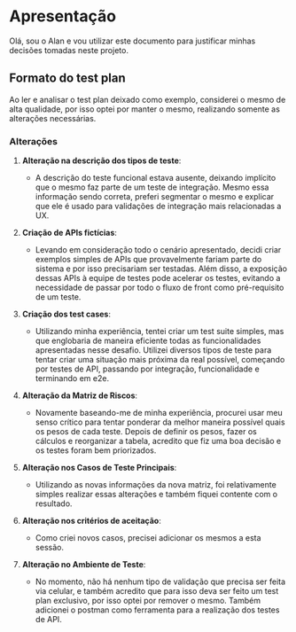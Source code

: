 # Apresentação
Olá, sou o Alan e vou utilizar este documento para justificar minhas decisões tomadas neste projeto.

## Formato do test plan
Ao ler e analisar o test plan deixado como exemplo, considerei o mesmo de alta qualidade, por isso optei por manter o mesmo, realizando somente as alterações necessárias.

### Alterações
1. **Alteração na descrição dos tipos de teste**:
    - A descrição do teste funcional estava ausente, deixando implícito que o mesmo faz parte de um teste de integração. Mesmo essa informação sendo correta, preferi segmentar o mesmo e explicar que ele é usado para validações de integração mais relacionadas a UX.

2. **Criação de APIs fictícias**:
    - Levando em consideração todo o cenário apresentado, decidi criar exemplos simples de APIs que provavelmente fariam parte do sistema e por isso precisariam ser testadas. Além disso, a exposição dessas APIs à equipe de testes pode acelerar os testes, evitando a necessidade de passar por todo o fluxo de front como pré-requisito de um teste.

3. **Criação dos test cases**:
    - Utilizando minha experiência, tentei criar um test suite simples, mas que englobaria de maneira eficiente todas as funcionalidades apresentadas nesse desafio. Utilizei diversos tipos de teste para tentar criar uma situação mais próxima da real possível, começando por testes de API, passando por integração, funcionalidade e terminando em e2e.

4. **Alteração da Matriz de Riscos**:
    - Novamente baseando-me de minha experiência, procurei usar meu senso crítico para tentar ponderar da melhor maneira possível quais os pesos de cada teste. Depois de definir os pesos, fazer os cálculos e reorganizar a tabela, acredito que fiz uma boa decisão e os testes foram bem priorizados.

5. **Alteração nos Casos de Teste Principais**:
    - Utilizando as novas informações da nova matriz, foi relativamente simples realizar essas alterações e também fiquei contente com o resultado.

6. **Alteração nos critérios de aceitação**:
    - Como criei novos casos, precisei adicionar os mesmos a esta sessão.

7. **Alteração no Ambiente de Teste**: 
    - No momento, não há nenhum tipo de validação que precisa ser feita via celular, e também acredito que para isso deva ser feito um test plan exclusivo, por isso optei por remover o mesmo. Também adicionei o postman como ferramenta para a realização dos testes de API.